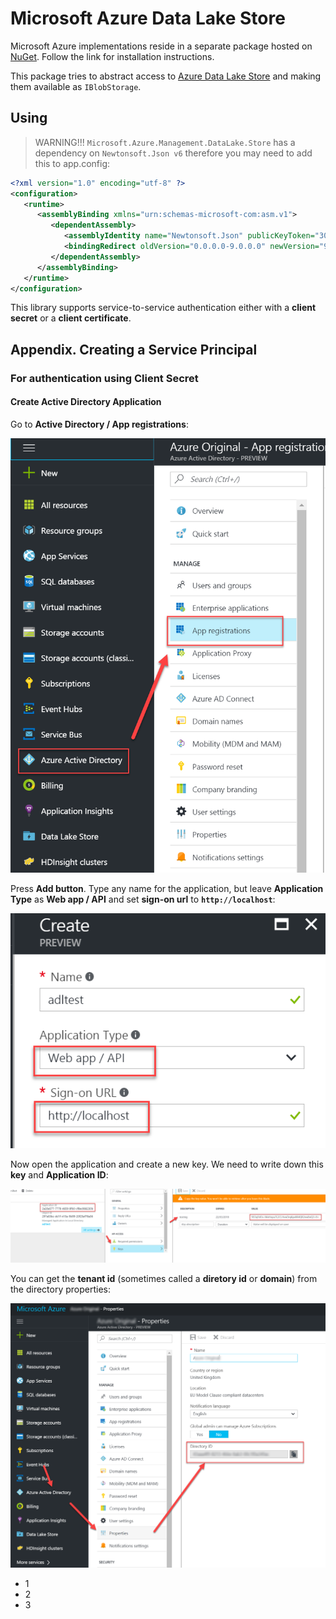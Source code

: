 # Microsoft Azure Data Lake Store

Microsoft Azure implementations reside in a separate package hosted on [NuGet](https://www.nuget.org/packages/Storage.Net.Microsoft.Azure.DataLake.Store/). Follow the link for installation instructions.

This package tries to abstract access to [Azure Data Lake Store](https://azure.microsoft.com/en-gb/services/data-lake-store/) and making them available as `IBlobStorage`.

## Using

> WARNING!!! `Microsoft.Azure.Management.DataLake.Store` has a dependency on `Newtonsoft.Json v6` therefore you may need to add this to app.config:

```xml
<?xml version="1.0" encoding="utf-8" ?>
<configuration>
   <runtime>
      <assemblyBinding xmlns="urn:schemas-microsoft-com:asm.v1">
         <dependentAssembly>
            <assemblyIdentity name="Newtonsoft.Json" publicKeyToken="30ad4fe6b2a6aeed" culture="neutral" />
            <bindingRedirect oldVersion="0.0.0.0-9.0.0.0" newVersion="9.0.0.0" />
         </dependentAssembly>
      </assemblyBinding>
   </runtime>
</configuration>
```

This library supports service-to-service authentication either with a **client secret** or a **client certificate**.

## Appendix. Creating a Service Principal

### For authentication using Client Secret

#### Create Active Directory Application

Go to **Active Directory / App registrations**:

![Adl 00](adl-00.png)

Press **Add button**. Type any name for the application, but leave **Application Type** as **Web app / API** and set **sign-on url** to **`http://localhost`**:

![Adl 01](adl-01.png)

Now open the application and create a new key. We need to write down this **key** and **Application ID**:

![Adl 02](adl-02.png)

You can get the **tenant id** (sometimes called a **diretory id** or **domain**) from the directory properties:

![Adl 03](adl-03.png)

- 1
- 2
- 3